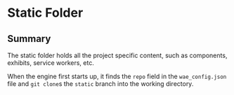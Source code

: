 # Static Folder

## Summary
The static folder holds all the project specific content, such as components, exhibits, service workers, etc.

When the engine first starts up, it finds the ```repo``` field in the ```wae_config.json``` file and  ```git clone```s the ```static``` branch into the working directory.